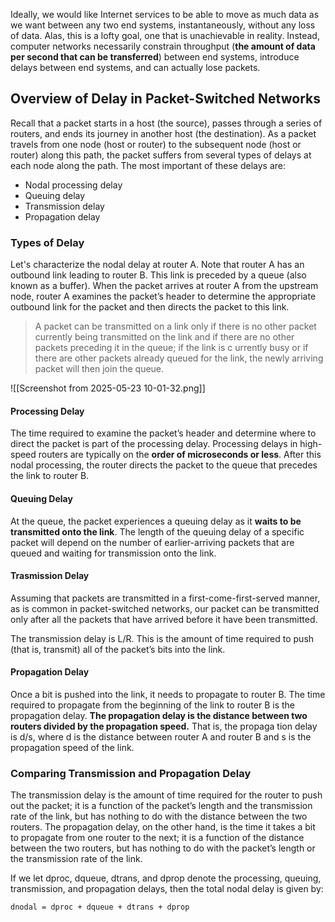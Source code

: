 Ideally, we would like Internet services to be able to move as much data as we want between any two end systems, instantaneously, without any loss of data. Alas, this is a lofty goal, one that is unachievable in reality. Instead, computer networks necessarily constrain
throughput (**the amount of data per second that can be transferred**) between end systems, introduce delays between end systems, and can actually lose packets.

## Overview of Delay in Packet-Switched Networks
Recall that a packet starts in a host (the source), passes through a series of routers, and ends its journey in another host (the destination). As a packet travels from one node (host or router) to the subsequent node (host or router) along this path, the packet suffers from several types of delays at each node along the path. The most important of these delays are:
- Nodal processing delay
- Queuing delay
- Transmission delay
- Propagation delay

### Types of Delay
Let's characterize the nodal delay at router A.
Note that router A has an outbound link leading to router B. This link is preceded by a queue (also known as a buffer). When the packet arrives at router A from the upstream node, router A examines the packet’s header to determine the appropriate outbound link for the packet and then directs the packet to this link.

>A packet can be transmitted on a link only if there is no other packet currently being transmitted on the link and if there are no other packets preceding it in the queue; if the link is c­ urrently busy or if there are other packets already queued for the link, the newly arriving packet will then join the queue.

![[Screenshot from 2025-05-23 10-01-32.png]]

#### Processing Delay
The time required to examine the packet’s header and determine where to direct the packet is part of the processing delay.
Processing delays in high-speed routers are typically on the **order of microseconds or less**. After this nodal processing, the router directs the packet to the queue that precedes the link to router B.
#### Queuing Delay
At the queue, the packet experiences a queuing delay as it **waits to be transmitted onto the link**. The length of the queuing delay of a specific packet will depend on the number of earlier-arriving packets that are queued and waiting for transmission onto the link.

#### Trasmission Delay
Assuming that packets are transmitted in a first-come-first-served manner, as is common in packet-switched networks, our packet can be transmitted only after all the packets that have arrived before it have been transmitted.

The transmission delay is L/R. This is the amount of time required to push (that is, transmit) all of the packet’s bits into the link.

#### Propagation Delay
Once a bit is pushed into the link, it needs to propagate to router B. The time required to propagate from the beginning of the link to router B is the propagation delay.
**The propagation delay is the distance between two routers divided by the propagation speed.** That is, the propaga tion delay is d/s, where d is the distance between router A and router B and s is the propagation speed of the link.

### Comparing Transmission and Propagation Delay
The transmission delay is the amount of time required for the router to push out the packet; it is a function of the packet’s length and the transmission rate of the link, but has nothing to do with the distance between the two routers. The propagation delay, on the other hand, is the time it takes a bit to propagate from one router to the next; it is a function of the distance between the two routers, but has nothing to do with the packet’s length or the transmission rate of the link.

If we let dproc, dqueue, dtrans, and dprop denote the processing, queuing, transmission,
and propagation delays, then the total nodal delay is given by:

```
dnodal = dproc + dqueue + dtrans + dprop
```

